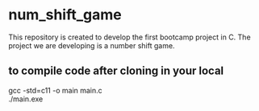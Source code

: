 # num_shift_game
This repository is created to develop the first bootcamp project in C. The project we are developing is a number shift game.

## to compile code after cloning in your local
gcc -std=c11 -o main main.c\
./main.exe
